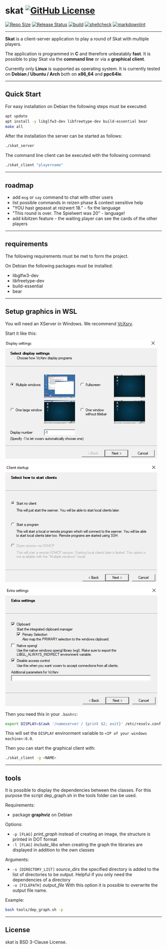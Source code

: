# skat [![GitHub License](https://img.shields.io/github/license/Dichloromethane/skat)](https://github.com/Dichloromethane/skat/blob/master/LICENSE)

[![Repo Size](https://img.shields.io/github/repo-size/Dichloromethane/skat.svg)](https://github.com/Dichloromethane/skat)
[![Release Status](https://img.shields.io/badge/status-alpha-orange)](https://github.com/Dichloromethane/skat)
[![build](https://github.com/Dichloromethane/skat/workflows/build/badge.svg)](https://github.com/Dichloromethane/skat/actions?query=workflow%3Abuild)
[![shellcheck](https://github.com/Dichloromethane/skat/workflows/shellcheck/badge.svg)](https://github.com/Dichloromethane/skat/actions?query=workflow%3Ashellcheck)
[![markdownlint](https://github.com/Dichloromethane/skat/workflows/markdownlint/badge.svg)](https://github.com/Dichloromethane/skat/actions?query=workflow%3Amarkdownlint)

---

**Skat** is a client-server application to play a round of Skat with multiple players.

The application is programmed in **C** and therefore unbeatably **fast**. It is possible to play Skat via the **command line** or via a **graphical client**.

Currently only **Linux** is supported as operating system. It is currently tested on **Debian / Ubuntu / Arch** both on **x86_64** and **ppc64le**.

---

## Quick Start

For easy installation on Debian the following steps must be executed:

```sh
apt update
apt install -y libglfw3-dev libfreetype-dev build-essential bear
make all
```

After the installation the server can be started as follows:

```sh
./skat_server
```

The command line client can be executed with the following command:

```sh
./skat_client "playername"
```

---

## roadmap

- add `msg` or `say` command to chat with other users
- list possible commands in reizen phase & context sensitive help
- "YOU hast gepasst at reizwert 18." - fix the language
- "This round is over. The Spielwert was 20" - language!
- add kibitzen feature - the waiting player can see the cards of the other players

---

## requirements

The following requirements must be met to form the project.

On Debian the following packages must be installed:

- libglfw3-dev
- libfreetype-dev
- build-essential
- bear

---

## Setup graphics in WSL

You will need an XServer in Windows. We recommend [VcXsrv](https://sourceforge.net/projects/vcxsrv/).

Start it like this:

![Step 1](doc/vcxsrv_1.png)

![Step 2](doc/vcxsrv_2.png)

![Step 3](doc/vcxsrv_3.png)

Then you need this in your `.bashrc`:

```sh
export DISPLAY=$(awk '/nameserver / {print $2; exit}' /etc/resolv.conf 2>/dev/null):0.0
```

This will set the `DISPLAY` environment variable to `<IP of your windows machine>:0.0`.

Then you can start the graphical client with:

```sh
./skat_client -g <NAME>
```

---

## tools

It is possible to display the dependencies between the classes.
For this purpose the script dep_graph.sh in the tools folder can be used.

Requirements:

- package **graphviz** on Debian

Options:

- `-p [FLAG]` _print_graph_ instead of creating an image, the structure is printed in DOT format
- `-l [FLAG]` _include_libs_ when creating the graph the libraries are displayed in addition to the own classes

Arguments:

- `-s [DIRECTORY_LIST]` _source_dirs_ the specified directory is added to the list of directories to be output. Helpful if you only need the dependencies of a directory
- `-o [FILEPATH]` _output_file_ With this option it is possible to overwrite the output file name.

Example:

```sh
bash tools/dep_graph.sh -p
```

---

## License

skat is BSD 3-Clause License.
